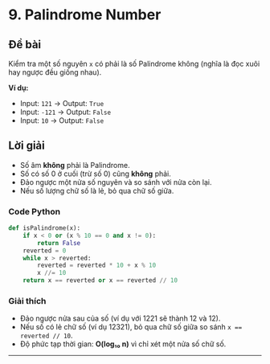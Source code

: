# 9. Palindrome Number

## Đề bài

Kiểm tra một số nguyên `x` có phải là số Palindrome không (nghĩa là đọc xuôi hay ngược đều giống nhau).

**Ví dụ:**
- Input: `121` → Output: `True`
- Input: `-121` → Output: `False`
- Input: `10` → Output: `False`

## Lời giải

- Số âm **không** phải là Palindrome.
- Số có số 0 ở cuối (trừ số 0) cũng **không** phải.
- Đảo ngược một nửa số nguyên và so sánh với nửa còn lại.
- Nếu số lượng chữ số là lẻ, bỏ qua chữ số giữa.

### Code Python

```python
def isPalindrome(x):
    if x < 0 or (x % 10 == 0 and x != 0):
        return False
    reverted = 0
    while x > reverted:
        reverted = reverted * 10 + x % 10
        x //= 10
    return x == reverted or x == reverted // 10
```

### Giải thích

- Đảo ngược nửa sau của số (ví dụ với 1221 sẽ thành 12 và 12).
- Nếu số có lẻ chữ số (ví dụ 12321), bỏ qua chữ số giữa so sánh `x == reverted // 10`.
- Độ phức tạp thời gian: **O(log₁₀ n)** vì chỉ xét một nửa số chữ số.

---
